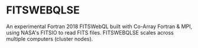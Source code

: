 # FITSWEBQLSE

An experimental Fortran 2018 FITSWebQL built with Co-Array Fortran & MPI, using NASA's FITSIO to read FITS files. FITSWEBQLSE scales across multiple computers (cluster nodes). 
